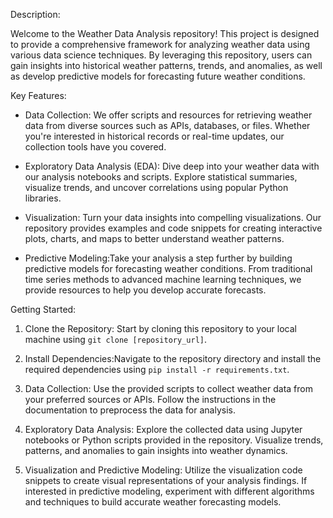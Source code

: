 

Description:

Welcome to the Weather Data Analysis repository! This project is designed to provide a comprehensive framework for analyzing weather data using various data science techniques. By leveraging this repository, users can gain insights into historical weather patterns, trends, and anomalies, as well as develop predictive models for forecasting future weather conditions.

Key Features:

- Data Collection: We offer scripts and resources for retrieving weather data from diverse sources such as APIs, databases, or files. Whether you're interested in historical records or real-time updates, our collection tools have you covered.

- Exploratory Data Analysis (EDA): Dive deep into your weather data with our analysis notebooks and scripts. Explore statistical summaries, visualize trends, and uncover correlations using popular Python libraries.

- Visualization: Turn your data insights into compelling visualizations. Our repository provides examples and code snippets for creating interactive plots, charts, and maps to better understand weather patterns.

- Predictive Modeling:Take your analysis a step further by building predictive models for forecasting weather conditions. From traditional time series methods to advanced machine learning techniques, we provide resources to help you develop accurate forecasts.

Getting Started:

1. Clone the Repository: Start by cloning this repository to your local machine using `git clone [repository_url]`.

2. Install Dependencies:Navigate to the repository directory and install the required dependencies using `pip install -r requirements.txt`.

3. Data Collection: Use the provided scripts to collect weather data from your preferred sources or APIs. Follow the instructions in the documentation to preprocess the data for analysis.

4. Exploratory Data Analysis: Explore the collected data using Jupyter notebooks or Python scripts provided in the repository. Visualize trends, patterns, and anomalies to gain insights into weather dynamics.

5. Visualization and Predictive Modeling: Utilize the visualization code snippets to create visual representations of your analysis findings. If interested in predictive modeling, experiment with different algorithms and techniques to build accurate weather forecasting models.


